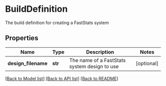 # BuildDefinition

The build definition for creating a FastStats system

## Properties
Name | Type | Description | Notes
------------ | ------------- | ------------- | -------------
**design_filename** | **str** | The name of a FastStats system design to use | [optional] 

[[Back to Model list]](../README.md#documentation-for-models) [[Back to API list]](../README.md#documentation-for-api-endpoints) [[Back to README]](../README.md)


